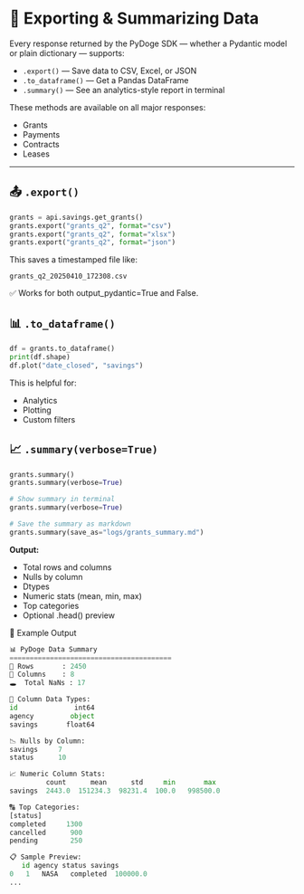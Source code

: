 # 💾 Exporting & Summarizing Data

Every response returned by the PyDoge SDK — whether a Pydantic model or plain dictionary — supports:

- `.export()` — Save data to CSV, Excel, or JSON
- `.to_dataframe()` — Get a Pandas DataFrame
- `.summary()` — See an analytics-style report in terminal

These methods are available on all major responses:
- Grants
- Payments
- Contracts
- Leases

---

## 📤 `.export()`

```python
grants = api.savings.get_grants()
grants.export("grants_q2", format="csv")
grants.export("grants_q2", format="xlsx")
grants.export("grants_q2", format="json")
```
This saves a timestamped file like:

```
grants_q2_20250410_172308.csv
```
✅ Works for both output_pydantic=True and False.


## 📊 `.to_dataframe()`

```python
df = grants.to_dataframe()
print(df.shape)
df.plot("date_closed", "savings")
```
This is helpful for:

- Analytics
- Plotting
- Custom filters

## 📈 `.summary(verbose=True)`

```python
grants.summary()
grants.summary(verbose=True)

# Show summary in terminal
grants.summary(verbose=True)

# Save the summary as markdown
grants.summary(save_as="logs/grants_summary.md")
```
**Output:**

- Total rows and columns
- Nulls by column
- Dtypes
- Numeric stats (mean, min, max)
- Top categories
- Optional .head() preview

🧪 Example Output

```python
📊 PyDoge Data Summary
========================================
🧾 Rows       : 2450
🧬 Columns    : 8
🕳️  Total NaNs : 17

📑 Column Data Types:
id              int64
agency         object
savings       float64

📉 Nulls by Column:
savings     7
status      10

📈 Numeric Column Stats:
         count      mean      std     min       max
savings  2443.0  151234.3  98231.4  100.0   998500.0

🔠 Top Categories:
[status]
completed     1300
cancelled      900
pending        250

📋 Sample Preview:
   id agency status savings
0   1   NASA   completed  100000.0
...

```